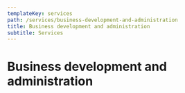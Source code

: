```yaml
---
templateKey: services
path: /services/business-development-and-administration
title: Business development and administration
subtitle: Services
---
```


# Business development and administration
